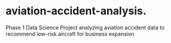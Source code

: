 # aviation-accident-analysis.
Phase 1 Data Science Project analyzing aviation accident data to recommend low-risk aircraft for business expansion

